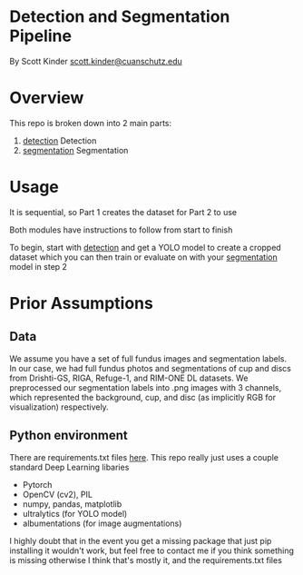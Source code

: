 # Detection and Segmentation Pipeline

By Scott Kinder
scott.kinder@cuanschutz.edu

# Overview

This repo is broken down into 2 main parts:

1. [detection](./detection/) Detection
2. [segmentation](./segmentation/) Segmentation

# Usage

It is sequential, so Part 1 creates the dataset for Part 2 to use

Both modules have instructions to follow from start to finish

To begin, start with [detection](./detection/) and get a YOLO model to create a cropped dataset which you can then train or evaluate on with your [segmentation](./segmentation/) model in step 2

# Prior Assumptions

## Data

We assume you have a set of full fundus images and segmentation labels. In our case, we had full fundus photos and segmentations of cup and discs from Drishti-GS, RIGA, Refuge-1, and RIM-ONE DL datasets. We preprocessed our segmentation labels into .png images with 3 channels, which represented the background, cup, and disc (as implicitly RGB for visualization) respectively.

## Python environment

There are requirements.txt files [here](./requirements.txt). This repo really just uses a couple standard Deep Learning libaries

- Pytorch
- OpenCV (cv2), PIL
- numpy, pandas, matplotlib
- ultralytics (for YOLO model)
- albumentations (for image augmentations)

I highly doubt that in the event you get a missing package that just pip installing it wouldn't work, but feel free to contact me if you think something is missing otherwise I think that's mostly it, and the requirements.txt files
